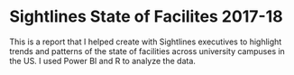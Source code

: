 # Sightlines State of Facilites 2017-18
This is a report that I helped create with Sightlines executives to highlight trends and patterns of the state of facilities across university campuses in the US.
I used Power BI and R to analyze the data. 
